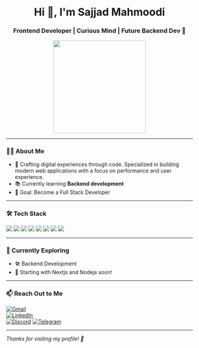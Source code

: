 <!-- Profile Header -->
<h1 align="center">Hi 👋, I'm Sajjad Mahmoodi</h1>
<h3 align="center">Frontend Developer | Curious Mind | Future Backend Dev 🚀</h3>

<!-- Dev SVG -->
<p align="center">
  <img src="https://cdni.iconscout.com/illustration/premium/thumb/male-php-developer-working-on-desk-illustration-download-in-svg-png-gif-file-formats--html-logo-website-development-web-software-pack-design-illustrations-5054732.png" height="250"/>
</p>

---

### 👨‍💻 About Me

- 🔭 Crafting digital experiences through code. Specialized in building modern web applications with a focus on performance and user experience.  
- 📚 Currently learning **Backend development**  
- 🎯 Goal: Become a Full Stack Developer  

---

### 🛠️ Tech Stack

<p align="left">
  <img src="https://img.shields.io/badge/JavaScript-F7DF1E?style=for-the-badge&logo=javascript&logoColor=black"/>
  <img src="https://img.shields.io/badge/Next.js-000000?style=for-the-badge&logo=next.js&logoColor=white"/>
  <img src="https://img.shields.io/badge/React-61DAFB?style=for-the-badge&logo=react&logoColor=black"/>
  <img src="https://img.shields.io/badge/HTML5-E34F26?style=for-the-badge&logo=html5&logoColor=white"/>
  <img src="https://img.shields.io/badge/CSS3-1572B6?style=for-the-badge&logo=css3&logoColor=white"/>
  <img src="https://img.shields.io/badge/Tailwind_CSS-38B2AC?style=for-the-badge&logo=tailwind-css&logoColor=white"/>
  <img src="https://img.shields.io/badge/Bootstrap-563D7C?style=for-the-badge&logo=bootstrap&logoColor=white"/>
  <img src="https://img.shields.io/badge/MUI-007FFF?style=for-the-badge&logo=mui&logoColor=white"/>
</p>

---

### 🧠 Currently Exploring

- 🛠 Backend Development
- 🐍 Starting with Nextjs and Nodejs soon!

---

### 📫 Reach Out to Me

[![Gmail](https://img.shields.io/badge/Gmail-D14836?style=for-the-badge&logo=gmail&logoColor=white)](mailto:sajjadshz14@gmail.com)  
[![LinkedIn](https://img.shields.io/badge/LinkedIn-blue?style=for-the-badge&logo=linkedin&logoColor=white)](https://linkedin.com/in/sajjadmahmoodi)  
[![Discord](https://img.shields.io/badge/Discord-5865F2?style=for-the-badge&logo=discord&logoColor=white)](https://discord.com)
[![Telegram](https://img.shields.io/badge/Telegram-2CA5E0?style=for-the-badge&logo=telegram&logoColor=white)](https://t.me/Sadge_CC)


---

*Thanks for visiting my profile! 🚀*

<!--
**Sadge2398/Sadge2398** is a ✨ _special_ ✨ repository because its `README.md` (this file) appears on your GitHub profile.

Here are some ideas to get you started:

- 🔭 I’m currently working on ...
- 🌱 I’m currently learning ...
- 👯 I’m looking to collaborate on ...
- 🤔 I’m looking for help with ...
- 💬 Ask me about ...
- 📫 How to reach me: ...
- 😄 Pronouns: ...
- ⚡ Fun fact: ...
-->

